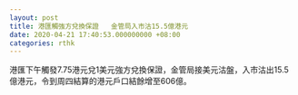 ```yaml
---
layout: post
title: 港匯觸強方兌換保證   金管局入市沽15.5億港元
date: 2020-04-21 17:40:53.000000000 +08:00
categories: rthk
---
```


港匯下午觸發7.75港元兌1美元強方兌換保證，金管局接美元沽盤，入市沽出15.5億港元，令到周四結算的港元戶口結餘增至606億。
